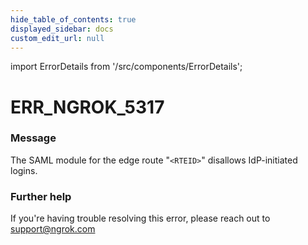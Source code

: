 ```yaml
---
hide_table_of_contents: true
displayed_sidebar: docs
custom_edit_url: null
---
```


import ErrorDetails from '/src/components/ErrorDetails';

# ERR_NGROK_5317

### Message
The SAML module for the edge route "`<RTEID>`" disallows IdP-initiated logins.

### Further help
If you're having trouble resolving this error, please reach out to [support@ngrok.com](mailto:support@ngrok.com?subject=Help%20with%20ERR_NGROK_5317)

<ErrorDetails error='err_ngrok_5317' />
